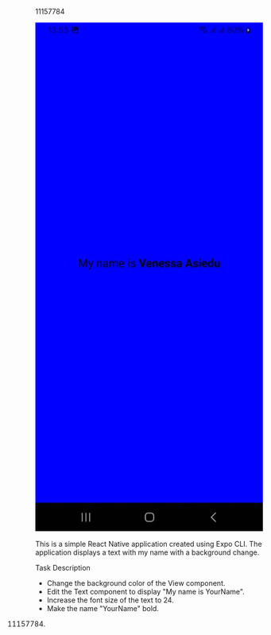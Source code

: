 11157784

<img src="my-app\assets\screenshot1.jpg" alt="App ">

This is a simple React Native application created using Expo CLI. The application displays a text with my name with a background change.

   Task Description
- Change the background color of the View component.
- Edit the Text component to display "My name is YourName".
- Increase the font size of the text to 24.
- Make the name "YourName" bold.
11157784.
